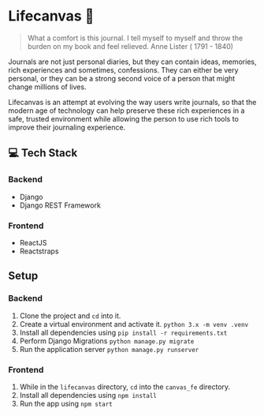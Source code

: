 # Lifecanvas :notebook:


> What a comfort is this journal. I tell myself to myself and throw the
> burden on my book and feel relieved.
> Anne Lister ( 1791 - 1840)

Journals are not just personal diaries, but they can contain ideas, memories, rich experiences and sometimes, confessions. They can either be very personal, or they can be a strong second voice of a person that might change millions of lives.

Lifecanvas is an attempt at evolving the way users write journals, so that the modern age of technology can help preserve these rich experiences in a safe, trusted environment while allowing the person to use rich tools to improve their journaling experience.


## :computer: Tech Stack

### Backend
- Django
- Django REST Framework

### Frontend
- ReactJS
- Reactstraps

## Setup

### Backend

 1. Clone the project and `cd` into it.
 2. Create a virtual environment and activate it. `python 3.x -m venv .venv` 
 3. Install all dependencies using `pip install -r requirements.txt`
 4. Perform Django Migrations `python manage.py migrate`
 5. Run the application server `python manage.py runserver`

### Frontend

 1. While in the `lifecanvas` directory, `cd` into the `canvas_fe` directory.
 2. Install all dependencies using `npm install`
 3. Run the app using `npm start`

